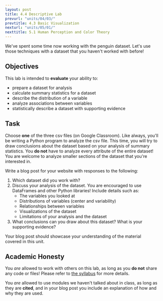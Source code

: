 ```yaml
---
layout: post
title: 4.4 Descriptive Lab
prevurl: "units/04/03/"
prevtitle: 4.3 Basic Visualization
nexturl: "units/05/01/"
nexttitle: 5.1 Human Perception and Color Theory
---
```

We've spent some time now working with the penguin dataset. Let's use those techniques with a dataset that you haven't worked with before!

## Objectives
This lab is intended to **evaluate** your ability to:
  * prepare a dataset for analysis
  * calculate summary statistics for a dataset
  * describe the distribution of a variable
  * analyze associations between variables
  * statistically describe a dataset with supporting evidence

## Task
Choose **one** of the three csv files (on Google Classroom). Like always, you'll be writing a Python program to analyze the csv file. This time, you will try to draw conclusions about the dataset based on your analysis of summary statistics. You **do not** have to analyze every attribute of the entire dataset! You are welcome to analyze smaller sections of the dataset that you're interested in.

Write a blog post for your website with responses to the following:
  1. Which dataset did you work with?
  1. Discuss your analysis of the dataset. You are encouraged to use DataFrames and other Python libraries! Include details such as:
     * The variables you looked at
     * Distributions of variables (center and variability)
     * Relationships between variables
     * Visualizations of the dataset
     * Limitations of your analysis and the dataset
  1. What conclusions can you draw about this dataset? What is your supporting evidence?

Your blog post should showcase your understanding of the material covered in this unit.

## Academic Honesty
You _are_ allowed to work with others on this lab, as long as you **do not** share any code or files! Please refer to [the syllabus]({{site.baseurl}}/syllabus#academic-honesty) for more details.

You _are_ allowed to use modules we haven't talked about in class, as long as they are **cited**, and in your blog post you include an explanation of how and why they are used.